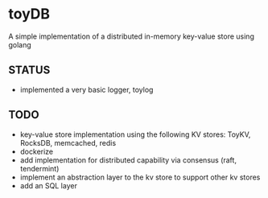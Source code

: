 # toyDB
A simple implementation of a distributed in-memory key-value store using golang

## STATUS
- implemented a very basic logger, toylog

## TODO
- key-value store implementation using the following KV stores: ToyKV, RocksDB, memcached, redis
- dockerize
- add implementation for distributed capability via consensus (raft, tendermint)
- implement an abstraction layer to the kv store to support other kv stores
- add an SQL layer
